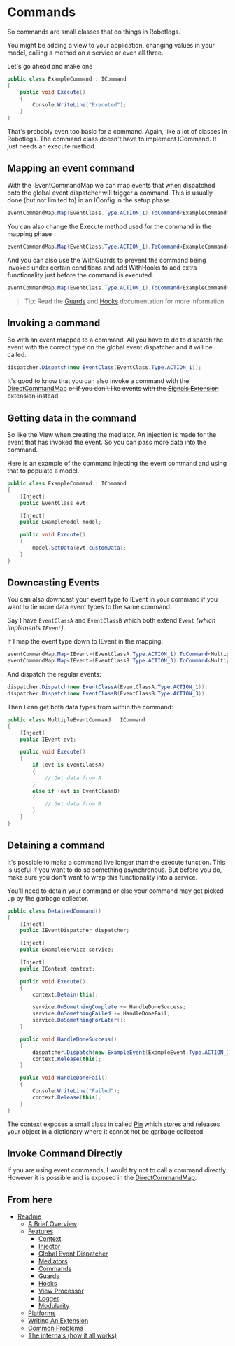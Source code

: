 
Commands
========

So commands are small classes that do things in Robotlegs.

You might be adding a view to your application, changing values in your model, calling a method on a service or even all three.

Let's go ahead and make one

```csharp
public class ExampleCommand : ICommand
{
	public void Execute()
	{
		Console.WriteLine("Executed");
	}
}
```

That's probably even too basic for a command. Again, like a lot of classes in Robotlegs. The command class doesn't have to implement ICommand. It just needs an execute method.

Mapping an event command
------------------------

With the IEventCommandMap we can map events that when dispatched onto the global event dispatcher will trigger a command. This is usually done (but not limited to) in an IConfig in the setup phase.

```csharp
eventCommandMap.Map(EventClass.Type.ACTION_1).ToCommand<ExampleCommand>();
```

You can also change the Execute method used for the command in the mapping phase

```csharp
eventCommandMap.Map(EventClass.Type.ACTION_1).ToCommand<ExampleCommand>().WithExecuteMethod("CustomMethodName");
```

And you can also use the WithGuards to prevent the command being invoked under certain conditions and add WithHooks to add extra functionality just before the command is executed.

```csharp
eventCommandMap.Map(EventClass.Type.ACTION_1).ToCommand<ExampleCommand>().WithGuards<ExampleGuard>().WithHooks<ExampleHook>();
```

> Tip: Read the [Guards](./Guards.md) and [Hooks](./Hooks.md) documentation for more information


Invoking a command
------------------

So with an event mapped to a command. All you have to do to dispatch the event with the correct type on the global event dispatcher and it will be called.

```csharp
dispatcher.Dispatch(new EventClass(EventClass.Type.ACTION_1));
```

It's good to know that you can also invoke a command with the [DirectCommandMap](../../src/robotlegs/bender/extensions/directCommandMap/readme.md) ~~or if you don't like events with the [Signals Extension](./link) extension instead~~.


Getting data in the command
---------------------------

So like the View when creating the mediator. An injection is made for the event that has invoked the event. So you can pass more data into the command.

Here is an example of the command injecting the event command and using that to populate a model.

```csharp
public class ExampleCommand : ICommand
{
	[Inject]
	public EventClass evt;

	[Inject]
	public ExampleModel model;

	public void Execute()
	{
		model.SetData(evt.customData);
	}
}
```

Downcasting Events
------------------

You can also downcast your event type to IEvent in your command if you want to tie more data event types to the same command.

Say I have ```EventClassA``` and ```EventClassB``` which both extend ```Event```  _(which implements ```IEvent```)_.

If I map the event type down to IEvent in the mapping.

```csharp
eventCommandMap.Map<IEvent>(EventClassA.Type.ACTION_1).ToCommand<MultipleEventCommand>();
eventCommandMap.Map<IEvent>(EventClassB.Type.ACTION_3).ToCommand<MultipleEventCommand>();
```

And dispatch the regular events:

```csharp
dispatcher.Dispatch(new EventClassA(EventClassA.Type.ACTION_1));
dispatcher.Dispatch(new EventClassB(EventClassB.Type.ACTION_3));
```

Then I can get both data types from within the command:

```csharp
public class MultipleEventCommand : ICommand
{
	[Inject]
	public IEvent evt;

	public void Execute()
	{
		if (evt is EventClassA)
		{
			// Get data from A
		}
		else if (evt is EventClassB)
		{
			// Get data from B
		}
	}
}
```

Detaining a command
-------------------

It's possible to make a command live longer than the execute function. This is useful if you want to do so something asynchronous. But before you do, make sure you don't want to wrap this functionality into a service.

You'll need to detain your command or else your command may get picked up by the garbage collector.

```csharp
public class DetainedCommand()
{
	[Inject]
	public IEventDispatcher dispatcher;

	[Inject]
	public ExampleService service;

	[Inject]
	public IContext context;

	public void Execute()
	{
		context.Detain(this);

		service.OnSomethingComplete += HandleDoneSuccess;
		service.OnSomethingFailed += HandleDoneFail;
		service.DoSomethingForLater();
	}

	public void HandleDoneSuccess()
	{
		dispatcher.Dispatch(new ExampleEvent(ExampleEvent.Type.ACTION_1));
		context.Release(this);
	}

	public void HandleDoneFail()
	{
    	Console.WriteLine("Failed");
		context.Release(this);
	}
}
```

The context exposes a small class in called [Pin](./Context.md#Pin) which stores and releases your object in a dictionary where it cannot not be garbage collected.

Invoke Command Directly
-----------------------

If you are using event commands, I would try not to call a command directly. However it is possible and is exposed in the [DirectCommandMap](../../src/robotlegs/bender/extensions/directCommandMap/readme.md).

From here
---------

* [Readme](../../README.md)
	* [A Brief Overview](../ABriefOverview.md)
	* [Features](../Features.md)
		* [Context](./Context.md)
		* [Injector](./Injector.md)
		* [Global Event Dispatcher](./GlobalEventDispatcher.md)
		* [Mediators](./Mediators.md)
		* [Commands](./Commands.md)
		* [Guards](./Guards.md)
		* [Hooks](./Hooks.md)
		* [View Processor](./ViewProcessor.md)
		* [Logger](./Logger.md)
		* [Modularity](./Modularity.md)
	* [Platforms](../Platforms.md)
	* [Writing An Extension](../WritingAnExtension.md)
	* [Common Problems](../CommonProblems.md)
	* [The internals (how it all works)](../TheInternals.md)